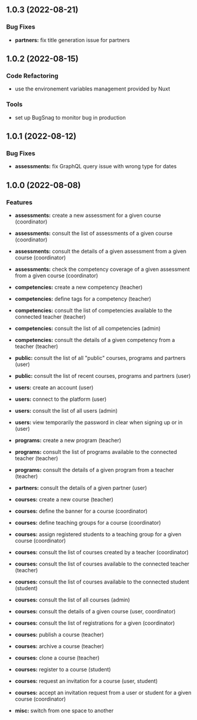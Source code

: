 ## 1.0.3 (2022-08-21)

### Bug Fixes

- **partners:** fix title generation issue for partners

## 1.0.2 (2022-08-15)

### Code Refactoring

- use the environement variables management provided by Nuxt

### Tools

- set up BugSnag to monitor bug in production

## 1.0.1 (2022-08-12)

### Bug Fixes

- **assessments:** fix GraphQL query issue with wrong type for dates

## 1.0.0 (2022-08-08)

### Features

- **assessments:** create a new assessment for a given course (coordinator)
- **assessments:** consult the list of assessments of a given course (coordinator)
- **assessments:** consult the details of a given assessment from a given course (coordinator)
- **assessments:** check the competency coverage of a given assessment from a given course (coordinator)

- **competencies:** create a new competency (teacher)
- **competencies:** define tags for a competency (teacher)
- **competencies:** consult the list of competencies available to the connected teacher (teacher)
- **competencies:** consult the list of all competencies (admin)
- **competencies:** consult the details of a given competency from a teacher (teacher)

- **public:** consult the list of all "public" courses, programs and partners (user)
- **public:** consult the list of recent courses, programs and partners (user)

- **users:** create an account (user)
- **users:** connect to the platform (user)
- **users:** consult the list of all users (admin)
- **users:** view temporarily the password in clear when signing up or in (user)

- **programs:** create a new program (teacher)
- **programs:** consult the list of programs available to the connected teacher (teacher)
- **programs:** consult the details of a given program from a teacher (teacher)

- **partners:** consult the details of a given partner (user)

- **courses:** create a new course (teacher)
- **courses:** define the banner for a course (coordinator)
- **courses:** define teaching groups for a course (coordinator)
- **courses:** assign registered students to a teaching group for a given course (coordinator)
- **courses:** consult the list of courses created by a teacher (coordinator)
- **courses:** consult the list of courses available to the connected teacher (teacher)
- **courses:** consult the list of courses available to the connected student (student)
- **courses:** consult the list of all courses (admin)
- **courses:** consult the details of a given course (user, coordinator)
- **courses:** consult the list of registrations for a given (coordinator)
- **courses:** publish a course (teacher)
- **courses:** archive a course (teacher)
- **courses:** clone a course (teacher)
- **courses:** register to a course (student)
- **courses:** request an invitation for a course (user, student)
- **courses:** accept an invitation request from a user or student for a given course (coordinator)

- **misc:** switch from one space to another
